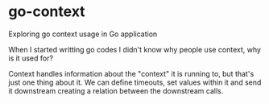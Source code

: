 # go-context
Exploring go context usage in Go application

When I started writting go codes I didn't know why people use context, why is it used for?

Context handles information about the "context" it is running to, but that's just one thing about it. We can define timeouts, set values within it and send it downstream creating a relation between the downstream calls.
